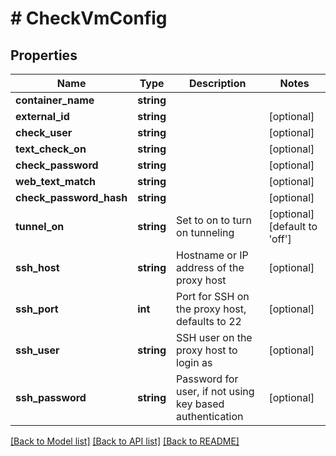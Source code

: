 # # CheckVmConfig

## Properties

Name | Type | Description | Notes
------------ | ------------- | ------------- | -------------
**container_name** | **string** |  |
**external_id** | **string** |  | [optional]
**check_user** | **string** |  | [optional]
**text_check_on** | **string** |  | [optional]
**check_password** | **string** |  | [optional]
**web_text_match** | **string** |  | [optional]
**check_password_hash** | **string** |  | [optional]
**tunnel_on** | **string** | Set to on to turn on tunneling | [optional] [default to 'off']
**ssh_host** | **string** | Hostname or IP address of the proxy host | [optional]
**ssh_port** | **int** | Port for SSH on the proxy host, defaults to 22 | [optional]
**ssh_user** | **string** | SSH user on the proxy host to login as | [optional]
**ssh_password** | **string** | Password for user, if not using key based authentication | [optional]

[[Back to Model list]](../../README.md#models) [[Back to API list]](../../README.md#endpoints) [[Back to README]](../../README.md)
